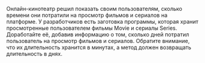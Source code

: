 Онлайн-кинотеатр решил показать своим пользователям, сколько времени они потратили на просмотр фильмов и сериалов на платформе. У разработчиков есть заготовка программы, которая хранит просмотренные пользователем фильмы Movie и сериалы Series. Доработайте её, добавив информацию о том, сколько дней потратил пользователь на просмотр фильмов и сериалов. Обратите внимание, что их длительность хранится в минутах, а метод должен возвращать длительность в днях.